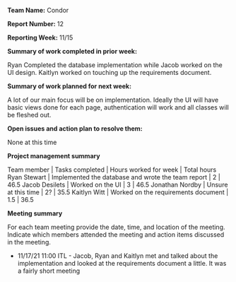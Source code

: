 **Team Name:** Condor

**Report Number:** 12

**Reporting Week:** 11/15

**Summary of work completed in prior week:**

Ryan Completed the database implementation while Jacob worked on the UI design. Kaitlyn worked on touching up the requirements document.

**Summary of work planned for next week:**

A lot of our main focus will be on implementation. Ideally the UI will have basic views done for each page, authentication will work and all classes will be fleshed out.

**Open issues and action plan to resolve them:**

None at this time

**Project management summary**

Team member | Tasks completed | Hours worked for week | Total hours
Ryan Stewart | Implemented the database and wrote the team report | 2 | 46.5
Jacob Desilets | Worked on the UI | 3 | 46.5 
Jonathan Nordby | Unsure at this time | 2? | 35.5 
Kaitlyn Witt | Worked on the requirements document | 1.5 | 36.5

**Meeting summary**

For each team meeting provide the date, time, and location of the meeting. Indicate which members attended the meeting and action items discussed in the meeting.

* 11/17/21 11:00 ITL - Jacob, Ryan and Kaitlyn met and talked about the implementation and looked at the requirements document a little. It was a fairly short meeting